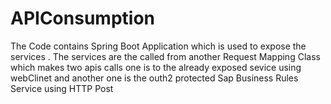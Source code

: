 # APIConsumption

The Code contains Spring Boot Application which is used to expose the services . The services are the called from another Request Mapping Class which makes two apis calls one is to the already exposed sevice using webClinet and another one is the outh2 protected Sap Business Rules Service using HTTP Post 
